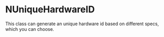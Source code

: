 # NUniqueHardwareID
This class can generate an unique hardware id based on different specs, which you can choose.
